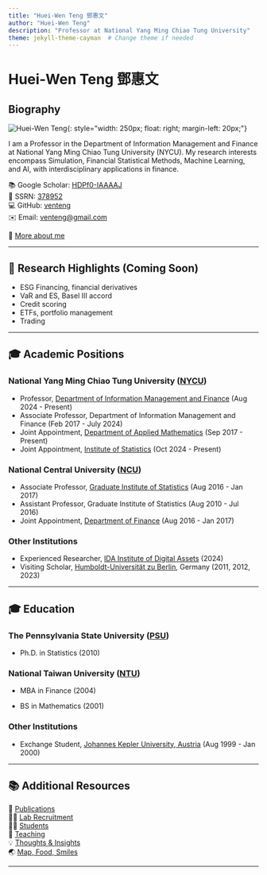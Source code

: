 ```yaml
---
title: "Huei-Wen Teng 鄧惠文"
author: "Huei-Wen Teng"
description: "Professor at National Yang Ming Chiao Tung University"
theme: jekyll-theme-cayman  # Change theme if needed
---
```


# Huei-Wen Teng 鄧惠文

## Biography
![Huei-Wen Teng](https://i.imgur.com/K3qUn90.jpg){: style="width: 250px; float: right; margin-left: 20px;"}

I am a Professor in the Department of Information Management and Finance at National Yang Ming Chiao Tung University (NYCU). My research interests encompass Simulation, Financial Statistical Methods, Machine Learning, and AI, with interdisciplinary applications in finance.

📚 Google Scholar: [HDPf0-IAAAAJ](https://scholar.google.com/citations?user=HDPf0-IAAAAJ&hl=en)  
📄 SSRN: [378952](https://papers.ssrn.com/sol3/cf_dev/AbsByAuth.cfm?per_id=3789459)  
💻 GitHub: [venteng](https://github.com/venteng)  
✉️ Email: venteng@gmail.com  

🔗 [More about me](https://venteng.github.io/bio.html)

---

## 📌 Research Highlights (Coming Soon)

- ESG Financing, financial derivatives 
- VaR and ES, Basel III accord
- Credit scoring
- ETFs, portfolio management
- Trading

---

## 🎓 Academic Positions

### National Yang Ming Chiao Tung University ([NYCU](https://www.nycu.edu.tw/))
- Professor, [Department of Information Management and Finance](https://imf.nctu.edu.tw/) (Aug 2024 - Present)
- Associate Professor, Department of Information Management and Finance (Feb 2017 - July 2024)
- Joint Appointment, [Department of Applied Mathematics](https://www.math.nycu.edu.tw/) (Sep 2017 - Present)
- Joint Appointment, [Institute of Statistics](https://stat.nycu.edu.tw/) (Oct 2024 - Present)

### National Central University ([NCU](https://www.ncu.edu.tw/))
- Associate Professor, [Graduate Institute of Statistics](http://www.stat.ncu.edu.tw/) (Aug 2016 - Jan 2017)
- Assistant Professor, Graduate Institute of Statistics (Aug 2010 - Jul 2016)
- Joint Appointment, [Department of Finance](https://fm.mgt.ncu.edu.tw/zh-TW) (Aug 2016 - Jan 2017)

### Other Institutions
- Experienced Researcher, [IDA Institute of Digital Assets](https://ida.ase.ro) (2024)
- Visiting Scholar, [Humboldt-Universität zu Berlin](https://www.hu-berlin.de/en), Germany (2011, 2012, 2023)

---

## 🎓 Education

### The Pennsylvania State University ([PSU](https://www.psu.edu/))

- Ph.D. in Statistics (2010)  
<!--_
  - Adviser: [Prof. John Liechty](http://www.personal.psu.edu/faculty/j/c/jcl12/)  
  - Dissertation: *Bayesian Nonparametric Approaches for Financial Option Pricing*
--->
### National Taiwan University ([NTU](https://www.ntu.edu.tw/))
- MBA in Finance (2004)  
<!--
  - Adviser: [Prof. Yuh-Dauh Lyuu](https://www.csie.ntu.edu.tw/~lyuu/)  
  - Thesis: *On Pricing Rainbow Options*--->
- BS in Mathematics (2001)

### Other Institutions

- Exchange Student, [Johannes Kepler University, Austria](https://www.jku.at) (Aug 1999 - Jan 2000)

---

## 📚 Additional Resources
📄 [Publications](https://venteng.github.io/Publication.html)  
👩‍🏫 [Lab Recruitment](https://venteng.github.io/LAB_Recruitment/README.html)  
👨‍🎓 [Students](https://venteng.github.io/LAB_Recruitment/Students.html)  
📖 [Teaching](https://venteng.github.io/Teaching/README.html)  
💡 [Thoughts & Insights](https://venteng.github.io/thoughts/README.html)  
🌏 [Map, Food, Smiles](https://venteng.github.io/MFS.html)

---
